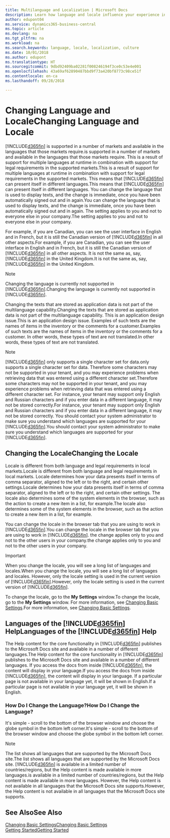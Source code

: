 ```yaml
---
title: Multilanguage and Localization | Microsoft Docs
description: Learn how language and locale influence your experience in Business Central.
author: edupont04
ms.service: dynamics365-business-central
ms.topic: article
ms.devlang: na
ms.tgt_pltfrm: na
ms.workload: na
ms.search.keywords: language, locale, localization, culture
ms.date: 10/01/2018
ms.author: edupont
ms.translationtype: HT
ms.sourcegitcommit: 9dbd92409ba02281f008246194f3ce0c53e4e001
ms.openlocfilehash: 43a69af62890487bbd9f73a420bf8773c98ce51f
ms.contentlocale: en-ca
ms.lasthandoff: 09/28/2018

---
```

# <a name="changing-language-and-locale"></a><span data-ttu-id="6341f-103">Changing Language and Locale</span><span class="sxs-lookup"><span data-stu-id="6341f-103">Changing Language and Locale</span></span>
[!INCLUDE[d365fin](includes/d365fin_md.md)] <span data-ttu-id="6341f-104">is supported in a number of markets and available in the languages that those markets require.</span><span class="sxs-lookup"><span data-stu-id="6341f-104">is supported in a number of markets and available in the languages that those markets require.</span></span> <span data-ttu-id="6341f-105">This is a result of support for multiple languages at runtime in combination with support for legal requirements in the supported markets.</span><span class="sxs-lookup"><span data-stu-id="6341f-105">This is a result of support for multiple languages at runtime in combination with support for legal requirements in the supported markets.</span></span> <span data-ttu-id="6341f-106">This means that [!INCLUDE[d365fin](includes/d365fin_md.md)] can present itself in different languages.</span><span class="sxs-lookup"><span data-stu-id="6341f-106">This means that [!INCLUDE[d365fin](includes/d365fin_md.md)] can present itself in different languages.</span></span> <span data-ttu-id="6341f-107">You can change the language that is used to display texts, and the change is immediate, once you have been automatically signed out and in again.</span><span class="sxs-lookup"><span data-stu-id="6341f-107">You can change the language that is used to display texts, and the change is immediate, once you have been automatically signed out and in again.</span></span> <span data-ttu-id="6341f-108">The setting applies to you and not to everyone else in your company.</span><span class="sxs-lookup"><span data-stu-id="6341f-108">The setting applies to you and not to everyone else in your company.</span></span>  

<span data-ttu-id="6341f-109">For example, if you are Canadian, you can see the user interface in English and in French, but it is still the Canadian version of [!INCLUDE[d365fin](includes/d365fin_md.md)] in all other aspects.</span><span class="sxs-lookup"><span data-stu-id="6341f-109">For example, if you are Canadian, you can see the user interface in English and in French, but it is still the Canadian version of [!INCLUDE[d365fin](includes/d365fin_md.md)] in all other aspects.</span></span> <span data-ttu-id="6341f-110">It is not the same as, say, [!INCLUDE[d365fin](includes/d365fin_md.md)] in the United Kingdom.</span><span class="sxs-lookup"><span data-stu-id="6341f-110">It is not the same as, say, [!INCLUDE[d365fin](includes/d365fin_md.md)] in the United Kingdom.</span></span>  

> [!NOTE]  
>  <span data-ttu-id="6341f-111">Changing the language is currently not supported in [!INCLUDE[d365fin](includes/d365fin_md.md)].</span><span class="sxs-lookup"><span data-stu-id="6341f-111">Changing the language is currently not supported in [!INCLUDE[d365fin](includes/d365fin_md.md)].</span></span>

<span data-ttu-id="6341f-112">Changing the texts that are stored as application data is not part of the multilanguage capability.</span><span class="sxs-lookup"><span data-stu-id="6341f-112">Changing the texts that are stored as application data is not part of the multilanguage capability.</span></span> <span data-ttu-id="6341f-113">This is an application design issue.</span><span class="sxs-lookup"><span data-stu-id="6341f-113">This is an application design issue.</span></span> <span data-ttu-id="6341f-114">Examples of such texts are the names of items in the inventory or the comments for a customer.</span><span class="sxs-lookup"><span data-stu-id="6341f-114">Examples of such texts are the names of items in the inventory or the comments for a customer.</span></span> <span data-ttu-id="6341f-115">In other words, these types of text are not translated.</span><span class="sxs-lookup"><span data-stu-id="6341f-115">In other words, these types of text are not translated.</span></span>  

> [!NOTE]  
>  [!INCLUDE[d365fin](includes/d365fin_md.md)] <span data-ttu-id="6341f-116">only supports a single character set for data.</span><span class="sxs-lookup"><span data-stu-id="6341f-116">only supports a single character set for data.</span></span> <span data-ttu-id="6341f-117">Therefore some characters may not be supported in your tenant, and you may experience problems when retrieving data that was entered using a different character set.</span><span class="sxs-lookup"><span data-stu-id="6341f-117">Therefore some characters may not be supported in your tenant, and you may experience problems when retrieving data that was entered using a different character set.</span></span> <span data-ttu-id="6341f-118">For instance, your tenant may support only English and Russian characters and if you enter data in a different language, it may not be stored correctly.</span><span class="sxs-lookup"><span data-stu-id="6341f-118">For instance, your tenant may support only English and Russian characters and if you enter data in a different language, it may not be stored correctly.</span></span> <span data-ttu-id="6341f-119">You should contact your system administrator to make sure you understand which languages are supported for your [!INCLUDE[d365fin](includes/d365fin_md.md)].</span><span class="sxs-lookup"><span data-stu-id="6341f-119">You should contact your system administrator to make sure you understand which languages are supported for your [!INCLUDE[d365fin](includes/d365fin_md.md)].</span></span>  

## <a name="changing-the-locale"></a><span data-ttu-id="6341f-120">Changing the Locale</span><span class="sxs-lookup"><span data-stu-id="6341f-120">Changing the Locale</span></span>
<span data-ttu-id="6341f-121">Locale is different from both language and legal requirements in local markets.</span><span class="sxs-lookup"><span data-stu-id="6341f-121">Locale is different from both language and legal requirements in local markets.</span></span> <span data-ttu-id="6341f-122">Locale determines how your data presents itself in terms of comma separator, aligned to the left or to the right, and certain other settings.</span><span class="sxs-lookup"><span data-stu-id="6341f-122">Locale determines how your data presents itself in terms of comma separator, aligned to the left or to the right, and certain other settings.</span></span> <span data-ttu-id="6341f-123">The locale also determines some of the system elements in the browser, such as the action to create a new item in a list, for example.</span><span class="sxs-lookup"><span data-stu-id="6341f-123">The locale also determines some of the system elements in the browser, such as the action to create a new item in a list, for example.</span></span>  

<span data-ttu-id="6341f-124">You can change the locale in the browser tab that you are using to work in [!INCLUDE[d365fin](includes/d365fin_md.md)].</span><span class="sxs-lookup"><span data-stu-id="6341f-124">You can change the locale in the browser tab that you are using to work in [!INCLUDE[d365fin](includes/d365fin_md.md)].</span></span> <span data-ttu-id="6341f-125">the change applies only to you and not to the other users in your company.</span><span class="sxs-lookup"><span data-stu-id="6341f-125">the change applies only to you and not to the other users in your company.</span></span>  

> [!IMPORTANT]  
>  <span data-ttu-id="6341f-126">When you change the locale, you will see a long list of languages and locales.</span><span class="sxs-lookup"><span data-stu-id="6341f-126">When you change the locale, you will see a long list of languages and locales.</span></span> <span data-ttu-id="6341f-127">However, only the locale setting is used in the current version of [!INCLUDE[d365fin](includes/d365fin_md.md)].</span><span class="sxs-lookup"><span data-stu-id="6341f-127">However, only the locale setting is used in the current version of [!INCLUDE[d365fin](includes/d365fin_md.md)].</span></span>  

<span data-ttu-id="6341f-128">To change the locale, go to the **My Settings** window.</span><span class="sxs-lookup"><span data-stu-id="6341f-128">To change the locale, go to the **My Settings** window.</span></span> <span data-ttu-id="6341f-129">For more information, see [Changing Basic Settings](ui-change-basic-settings.md).</span><span class="sxs-lookup"><span data-stu-id="6341f-129">For more information, see [Changing Basic Settings](ui-change-basic-settings.md).</span></span>  

## <a name="languages-of-the-included365finincludesd365finmdmd-help"></a><span data-ttu-id="6341f-130">Languages of the [!INCLUDE[d365fin](includes/d365fin_md.md)] Help</span><span class="sxs-lookup"><span data-stu-id="6341f-130">Languages of the [!INCLUDE[d365fin](includes/d365fin_md.md)] Help</span></span>
<span data-ttu-id="6341f-131">The Help content for the core functionality in [!INCLUDE[d365fin](includes/d365fin_md.md)] publishes to the Microsoft Docs site and available in a number of different languages.</span><span class="sxs-lookup"><span data-stu-id="6341f-131">The Help content for the core functionality in [!INCLUDE[d365fin](includes/d365fin_md.md)] publishes to the Microsoft Docs site and available in a number of different languages.</span></span> <span data-ttu-id="6341f-132">If you access the docs from inside [!INCLUDE[d365fin](includes/d365fin_md.md)], the content will display in your language.</span><span class="sxs-lookup"><span data-stu-id="6341f-132">If you access the docs from inside [!INCLUDE[d365fin](includes/d365fin_md.md)], the content will display in your language.</span></span> <span data-ttu-id="6341f-133">If a particular page is not available in your language yet, it will be shown in English.</span><span class="sxs-lookup"><span data-stu-id="6341f-133">If a particular page is not available in your language yet, it will be shown in English.</span></span>

### <a name="how-do-i-change-the-language"></a><span data-ttu-id="6341f-134">How Do I Change the Language?</span><span class="sxs-lookup"><span data-stu-id="6341f-134">How Do I Change the Language?</span></span>
<span data-ttu-id="6341f-135">It's simple - scroll to the bottom of the browser window and choose the globe symbol in the bottom left corner.</span><span class="sxs-lookup"><span data-stu-id="6341f-135">It's simple - scroll to the bottom of the browser window and choose the globe symbol in the bottom left corner.</span></span>

> [!NOTE]  
> <span data-ttu-id="6341f-136">The list shows all languages that are supported by the Microsoft Docs site.</span><span class="sxs-lookup"><span data-stu-id="6341f-136">The list shows all languages that are supported by the Microsoft Docs site.</span></span> [!INCLUDE[d365fin](includes/d365fin_md.md)] <span data-ttu-id="6341f-137">is available in a limited number of countries/regions, but the Help content is made available in more languages.</span><span class="sxs-lookup"><span data-stu-id="6341f-137">is available in a limited number of countries/regions, but the Help content is made available in more languages.</span></span> <span data-ttu-id="6341f-138">However, the Help content is not available in all languages that the Microsoft Docs site supports.</span><span class="sxs-lookup"><span data-stu-id="6341f-138">However, the Help content is not available in all languages that the Microsoft Docs site supports.</span></span>

## <a name="see-also"></a><span data-ttu-id="6341f-139">See Also</span><span class="sxs-lookup"><span data-stu-id="6341f-139">See Also</span></span>  
[<span data-ttu-id="6341f-140">Changing Basic Settings</span><span class="sxs-lookup"><span data-stu-id="6341f-140">Changing Basic Settings</span></span>](ui-change-basic-settings.md)  
[<span data-ttu-id="6341f-141">Getting Started</span><span class="sxs-lookup"><span data-stu-id="6341f-141">Getting Started</span></span>](product-get-started.md)  

